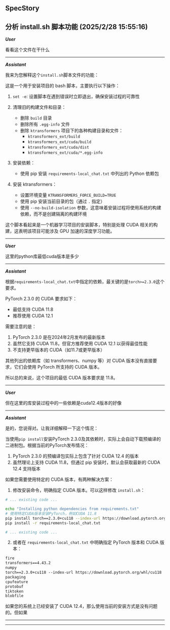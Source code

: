 ## SpecStory

## 分析 install.sh 脚本功能 (2025/2/28 15:55:16)

_**User**_

看看这个文件在干什么

---

_**Assistant**_

我来为您解释这个`install.sh`脚本文件的功能：

这是一个用于安装项目的 bash 脚本，主要执行以下操作：

1. `set -e`: 设置脚本在遇到错误时立即退出，确保安装过程的可靠性

2. 清理旧的构建文件和目录：
   - 删除 `build` 目录
   - 删除所有 `.egg-info` 文件
   - 删除 `ktransformers` 项目下的各种构建目录和文件：
     - `ktransformers_ext/build`
     - `ktransformers_ext/cuda/build`
     - `ktransformers_ext/cuda/dist`
     - `ktransformers_ext/cuda/*.egg-info`

3. 安装依赖：
   - 使用 pip 安装 `requirements-local_chat.txt` 中列出的 Python 依赖包

4. 安装 ktransformers：
   - 设置环境变量 `KTRANSFORMERS_FORCE_BUILD=TRUE`
   - 使用 pip 安装当前目录的包（通过 `.` 指定）
   - 使用 `--no-build-isolation` 参数，这意味着安装过程将使用系统的构建依赖，而不是创建隔离的构建环境

这个脚本看起来是一个机器学习项目的安装脚本，特别是处理 CUDA 相关的构建，这表明该项目可能涉及 GPU 加速的深度学习功能。

---

_**User**_

这里的python库最低cuda版本是多少

---

_**Assistant**_

根据`requirements-local_chat.txt`中指定的依赖，最关键的是`torch>=2.3.0`这个要求。

PyTorch 2.3.0 的 CUDA 要求如下：
- 最低支持 CUDA 11.8
- 推荐使用 CUDA 12.1

需要注意的是：
1. PyTorch 2.3.0 是在2024年2月发布的最新版本
2. 虽然它支持 CUDA 11.8，但官方推荐使用 CUDA 12.1 以获得最佳性能
3. 不支持更早版本的 CUDA（如11.7或更早版本）

其他列出的依赖库（如 transformers、numpy 等）对 CUDA 版本没有直接要求，它们会使用 PyTorch 所支持的 CUDA 版本。

所以总的来说，这个项目的最低 CUDA 版本要求是 11.8。

---

_**User**_

但在这里的库安装过程中的一些依赖是cuda12.4版本的好像

---

_**Assistant**_

是的，您说得对。让我详细解释一下这个情况：

当使用`pip install`安装PyTorch 2.3.0及其依赖时，实际上会自动下载预编译的二进制包。根据当前的PyTorch发布情况：

1. PyTorch 2.3.0 的预编译包实际上包含了针对 CUDA 12.4 的版本
2. 虽然理论上支持 CUDA 11.8，但通过 pip 安装时，默认会获取最新的 CUDA 12.4 支持版本

如果您需要使用特定的 CUDA 版本，有两种解决方案：

1. 修改安装命令，明确指定 CUDA 版本。可以这样修改 `install.sh`：

```shell:install.sh
# ... existing code ...

echo "Installing python dependencies from requirements.txt"
# 使用特定CUDA版本安装PyTorch，例如CUDA 11.8
pip install torch==2.3.0+cu118 --index-url https://download.pytorch.org/whl/cu118
pip install -r requirements-local_chat.txt

# ... existing code ...
```

2. 或者在 `requirements-local_chat.txt` 中明确指定 PyTorch 版本和 CUDA 版本：

```requirements:requirements-local_chat.txt
fire
transformers==4.43.2
numpy
torch==2.3.0+cu118 --index-url https://download.pytorch.org/whl/cu118
packaging
cpufeature
protobuf
tiktoken
blobfile
```

如果您的系统上已经安装了 CUDA 12.4，那么使用当前的安装方式是没有问题的。但如果

---



---


